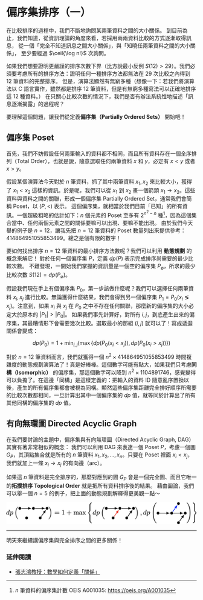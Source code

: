 # 偏序集排序（一）

在比較排序的過程中，我們不斷地詢問某兩筆資料之間的大小關係。
到目前為止，我們知道，從資訊理論的角度來看，若採用兩兩資料比較的方式逐漸取得訊息，
從一個「完全不知道訊息之間大小關係」，與「知曉任兩筆資料之間的大小關係」，
至少要經過 $\ceil{\log n!}$ 次詢問。

如果我們想要證明更嚴謹的排序次數下界（比方說最小反例 $S(12) > 29$）。我們必須要考慮所有的排序方法：證明任何一種排序方法都無法在 29 次比較之內得到 12 筆資料的完整排序。
但是，演算法顯然有無窮多種（想像一下：若我們將演算法以 C 語言實作，雖然都是排序 12 筆資料，但是有無窮多種寫法可以正確地排序這 12 種資料。）
在只關心比較次數的情況下，我們是否有辦法系統性地描述「訊息逐漸揭露」的過程呢？

要理解這個問題，讓我們從定義**偏序集（Partially Ordered Sets）** 開始吧！

<!-- 今天來簡單介紹**偏序集（Partially Ordered Sets）**、**線性延伸（Linear Extension）**、以及由 Frank Hwang 與 Shen Lin 定義的**排序效率（Efficiency）**。
以圖論語言來說明的話，我們今天想介紹的是**有向無環圖（Directed Acyclic Graph）**、**拓撲順序（Topological Order）**、以及基於這兩個觀念定義出來的排序效率。 -->

## 偏序集 Poset

首先，我們不妨假設任何兩筆輸入的資料都不相同，而且所有資料存在一個全序排列（Total Order），也就是說，隨意選取任何兩筆資料 $x$ 和 $y$，必定有 $x < y$ 或者 $x > y$。

假設某個演算法今天對於 $n$ 筆資料，抓了其中兩筆資料 $x_1, x_2$ 來比較大小，獲得了 $x_1 < x_2$ 這樣的資訊。於是呢，我們可以從 $x_1$ 到 $x_2$ 畫一個箭頭 $x_1\to x_2$。這些資料與資料之間的關聯，形成一個偏序集 Partially Ordered Set，通常我們會簡稱 Poset，以 $(P, <)$ 表示。
這個偏序集，就相當於我們目前「已知」的所有資訊。一個超級粗略的估計如下：$n$ 個元素的 Poset 至多有 $2^{n^2-n}$ 種[^1]，因為這個集合當中、任何兩個元素之間的關係要嘛可以出現、要嘛不能出現。
由於我們今天舉的例子是 $n=12$，讓我先把 $n=12$ 筆資料的 Poset 數量列出來提供參考：$414864951055853499$。總之是個有限的數字！

要如何找出排序 $n=12$ 筆資料的最小排序方法數呢？我們可以利用 **動態規劃** 的概念來解它！
對於任何一個偏序集 $P$，定義 $dp(P)$ 表示完成排序尚需要的最少比較次數。
不難發現，一開始我們掌握的資訊量是一個空的偏序集 $P_\emptyset$，所求的最少比較次數 $S(12) = dp(P_\emptyset)$。

假設我們現在手上有個偏序集 $P_0$，第一步該做什麼呢？我們可以選擇任何兩筆資料 $x_i, x_j$ 進行比較。無論獲得什麼結果，我們會得到另一個偏序集 $P_1 = P_0(x_i \lessgtr x_j)$。注意到，如果 $x_i$ 與 $x_j$ 在 $P_0$ 之中不存在任何關聯，那麼新的偏序集的大小必定大於原本的 $|P_1| > |P_0|$。
如果我們事先計算好，對所有 $i, j$，到底產生出來的偏序集，其最糟情形下會需要幾次比較。選取最小的那組 $(i, j)$ 就可以了！寫成遞迴關係會變成：

$$
dp(P_0) = 1 + \min_{i, j} \left( \max\{dp(P_0(x_i < x_j)), dp(P_0(x_i > x_j))\} \right)
$$

對於 $n=12$ 筆資料而言，我們就獲得一個 $n^2\times 414864951055853499$ 時間複雜度的動態規劃演算法了！真是好棒棒。這個數字可能有點大，如果我們只考慮**同構（Isomorphic）** 的偏序集，那這個數字可以降到 $n^2\times 1104891746$，感覺變得可以負擔了。在這邊「同構」是這樣定義的：把輸入的資料 ID 隨意亂序置換以後，產生的所有偏序集都會被視為同構。顯然這些偏序集距離完全排好順序所需要的比較次數都相同，一旦計算出其中一個偏序集的 $dp$ 值，就等同於計算出了所有其他同構的偏序集的 $dp$ 值。


## 有向無環圖 Directed Acyclic Graph

在我們要討論的主題中，偏序集與有向無環圖（Directed Acyclic Graph, DAG）其實有著非常相似的概念：
我們可以利用 DAG 來表達一個 Poset $P$，考慮一個圖 $G_P$，其頂點集合就是所有的 $n$ 筆資料 $x_1, x_2, \ldots, x_n$。只要在 Poset 裡面 $x_i < x_j$，我們就加上一條 $x_i\to x_j$ 的有向邊（arc）。

如果這 $n$ 筆資料是完全排序的，那麼對應到的圖 $G_P$ 會是一個完全圖、而且它唯一的**拓撲排序 Topological Order** 就是把所有資料排序後的結果。
藉由圖論，我們可以舉一個 $n=5$ 的例子，把上面的動態規劃解釋得更美觀一點～

![](./poset-efficiency0.png)

-----

明天來繼續講偏序集與完全排序之間的更多關係！

### 延伸閱讀

* [張志鴻教授：數學如何定義「關係」](https://luciuschang.wordpress.com/2016/10/24/%E6%95%B8%E5%AD%B8%E5%A6%82%E4%BD%95%E5%AE%9A%E7%BE%A9%E3%80%8C%E9%97%9C%E4%BF%82%E3%80%8D/)

[^1]: $n$ 筆資料的偏序集計數 OEIS A001035: https://oeis.org/A001035

[^2]: 把同構的偏序集收起來以後的計數 OEIS A000112: https://oeis.org/A000112



<!--
\tikzset{n/.style={inner sep=0, minimum size=4pt, circle, fill=black}}
dp\left(
\tikz[baseline={([yshift=-.5ex]current bounding box.center)}, scale=0.7, thick]{
\node[n](A) at (0, 0) {};
\node[n](B) at (1, 0) {};
\node[n](C) at (2, 0) {};
\node[n](D) at (0.5, -0.7) {};
\node[n](E) at (1.5, -0.7) {};
\draw (A) edge[-latex] (B);
\draw (B) edge[-latex] (C);
\draw (E) edge[-latex] (C);
}
\right)
= 
1 + \max\left\{
dp\left(
\tikz[baseline={([yshift=-.5ex]current bounding box.center)}, scale=0.7, thick]{
\node[n](A) at (0, 0) {};
\node[n](B) at (1, 0) {};
\node[n](C) at (2, 0) {};
\node[n](D) at (0.5, -0.7) {};
\node[n](E) at (1.5, -0.7) {};
\draw (A) edge[-latex] (B);
\draw (B) edge[-latex] (C);
\draw (E) edge[-latex] (C);
\draw (D) edge[-latex, color=red] (B);
}
\right),
dp\left(
\tikz[baseline={([yshift=-.5ex]current bounding box.center)}, scale=0.7, thick]{
\node[n](A) at (0, 0) {};
\node[n](B) at (1, 0) {};
\node[n](C) at (2, 0) {};
\node[n](D) at (1.5, +0.7) {};
\node[n](E) at (1.5, -0.7) {};
\draw (A) edge[-latex] (B);
\draw (B) edge[-latex] (C);
\draw (E) edge[-latex] (C);
\draw (B) edge[-latex, color=blue] (D);
}
\right)
\right\}
-->